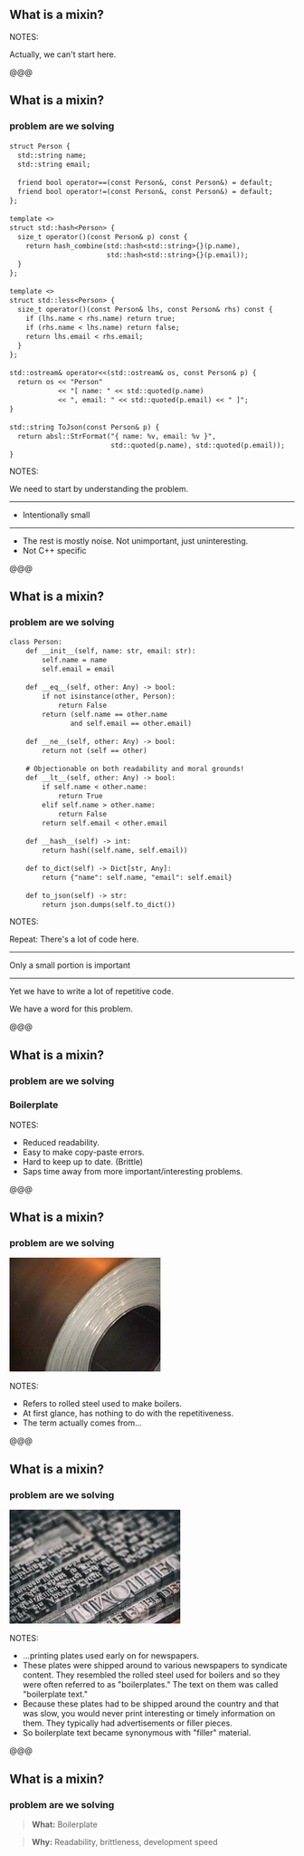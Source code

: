 ## What is a mixin?

NOTES:

Actually, we can't start here.

@@@

## What <span class="crossed_out"><span class="wrong_content">is a mixin</span></span>?
### <span class="edited_title">problem are we solving</span>

```cc[|1-3,7|5-6,9-35]
struct Person {
  std::string name;
  std::string email;

  friend bool operator==(const Person&, const Person&) = default;
  friend bool operator!=(const Person&, const Person&) = default;
};

template <>
struct std::hash<Person> {
  size_t operator()(const Person& p) const {
    return hash_combine(std::hash<std::string>{}(p.name),
                        std::hash<std::string>{}(p.email));
  }
};

template <>
struct std::less<Person> {
  size_t operator()(const Person& lhs, const Person& rhs) const {
    if (lhs.name < rhs.name) return true;
    if (rhs.name < lhs.name) return false;
    return lhs.email < rhs.email;
  }
};

std::ostream& operator<<(std::ostream& os, const Person& p) {
  return os << "Person"
            << "[ name: " << std::quoted(p.name)
            << ", email: " << std::quoted(p.email) << " ]";
}

std::string ToJson(const Person& p) {
  return absl::StrFormat("{ name: %v, email: %v }",
                         std::quoted(p.name), std::quoted(p.email));
}
```
<!-- .element style="font-size:6pt; width:38%;" class="fragment" data-fragment-index="1" -->

NOTES:

We need to start by understanding the problem.

---

* Intentionally small

---

* The rest is mostly noise. Not unimportant, just uninteresting.
* Not C++ specific

@@@

## What <span class="crossed_out"><span class="wrong_content">is a mixin</span></span>?
### <span class="edited_title">problem are we solving</span>

```py[|1-4|5-30]
class Person:
    def __init__(self, name: str, email: str):
        self.name = name
        self.email = email

    def __eq__(self, other: Any) -> bool:
        if not isinstance(other, Person):
            return False
        return (self.name == other.name 
               and self.email == other.email)

    def __ne__(self, other: Any) -> bool:
        return not (self == other)

    # Objectionable on both readability and moral grounds!
    def __lt__(self, other: Any) -> bool:
        if self.name < other.name:
            return True
        elif self.name > other.name:
            return False
        return self.email < other.email

    def __hash__(self) -> int:
        return hash((self.name, self.email))

    def to_dict(self) -> Dict[str, Any]:
        return {"name": self.name, "email": self.email}

    def to_json(self) -> str:
        return json.dumps(self.to_dict())
```
<!-- .element style="font-size:7pt; width:38%;" -->

NOTES:

Repeat: There's a lot of code here.

---

Only a small portion is important

---

Yet we have to write a lot of repetitive code.

We have a word for this problem.

@@@

## What <span class="crossed_out"><span class="wrong_content">is a mixin</span></span>?
### <span class="edited_title">problem are we solving</span>

### Boilerplate

NOTES:

* Reduced readability.
* Easy to make copy-paste errors.
* Hard to keep up to date. (Brittle)
* Saps time away from more important/interesting problems.

@@@

## What <span class="crossed_out"><span class="wrong_content">is a mixin</span></span>?
### <span class="edited_title">problem are we solving</span>

<img src="img/rolled-steel.jpg" class="bordered" width="53%" />

NOTES:

* Refers to rolled steel used to make boilers.
* At first glance, has nothing to do with the repetitiveness.
* The term actually comes from...

@@@

## What <span class="crossed_out"><span class="wrong_content">is a mixin</span></span>?
### <span class="edited_title">problem are we solving</span>

<img src="img/printing-plate.jpg" class="bordered" width="60%" />

NOTES:

* ...printing plates used early on for newspapers.
* These plates were shipped around to various newspapers to syndicate content. They resembled the rolled steel used for boilers and so they were often referred to as "boilerplates." The text on them was called "boilerplate text."
* Because these plates had to be shipped around the country and that was slow, you would never print interesting or timely information on them. They typically had advertisements or filler pieces.
* So boilerplate text became synonymous with "filler" material.

@@@

## What <span class="crossed_out"><span class="wrong_content">is a mixin</span></span>?
### <span class="edited_title">problem are we solving</span>

> **What:** Boilerplate
<!-- .element class="blockquote1" style="font-size:20pt !important;" -->

> **Why:** Readability, brittleness, development speed
<!-- .element class="blockquote2" style="font-size:20pt !important;" -->
